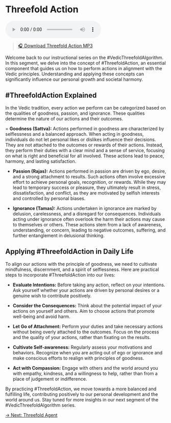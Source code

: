 # Threefold Action

<audio src="https://indra.team/audio/indra/threefold-action.mp3" controls></audio>

> [🎧 Download Threefold Action MP3](https://indra.team/audio/indra/threefold-action.mp3)

Welcome back to our instructional series on the #VedicThreefoldAlgorithm. In this segment, we delve into the concept of #ThreefoldAction, an essential component that guides us on how to perform actions in alignment with the Vedic principles. Understanding and applying these concepts can significantly influence our personal growth and societal harmony.

## #ThreefoldAction Explained

In the Vedic tradition, every action we perform can be categorized based on the qualities of goodness, passion, and ignorance. These qualities determine the nature of our actions and their outcomes.

= **Goodness (Sattva):** Actions performed in goodness are characterized by selflessness and a balanced approach. When acting in goodness, individuals do not let personal likes or dislikes influence their decisions. They are not attached to the outcomes or rewards of their actions. Instead, they perform their duties with a clear mind and a sense of service, focusing on what is right and beneficial for all involved. These actions lead to peace, harmony, and lasting satisfaction.

- **Passion (Rajas):** Actions performed in passion are driven by ego, desire, and a strong attachment to results. Such actions often involve excessive effort to achieve personal goals, recognition, or rewards. While they may lead to temporary success or pleasure, they ultimately result in stress, dissatisfaction, and conflict, as they are motivated by selfish interests and controlled by personal biases.

- **Ignorance (Tamas):** Actions undertaken in ignorance are marked by delusion, carelessness, and a disregard for consequences. Individuals acting under ignorance often overlook the harm their actions may cause to themselves or others. These actions stem from a lack of awareness, understanding, or concern, leading to negative outcomes, suffering, and further entanglement in delusional thinking.

## Applying #ThreefoldAction in Daily Life

To align our actions with the principle of goodness, we need to cultivate mindfulness, discernment, and a spirit of selflessness. Here are practical steps to incorporate #ThreefoldAction into our lives:

- **Evaluate Intentions:** Before taking any action, reflect on your intentions. Ask yourself whether your actions are driven by personal desires or a genuine wish to contribute positively.

- **Consider the Consequences:** Think about the potential impact of your actions on yourself and others. Aim to choose actions that promote well-being and avoid harm.

- **Let Go of Attachment:** Perform your duties and take necessary actions without being overly attached to the outcomes. Focus on the process and the quality of your actions, rather than fixating on the results.

- **Cultivate Self-awareness:** Regularly assess your motivations and behaviors. Recognize when you are acting out of ego or ignorance and make conscious efforts to realign with principles of goodness.

- **Act with Compassion:** Engage with others and the world around you with empathy, kindness, and a willingness to help, rather than from a place of judgement or indifference.

By practicing #ThreefoldAction, we move towards a more balanced and fulfilling life, contributing positively to our personal development and the world around us. Stay tuned for more insights in our next segment of the #VedicThreefoldAlgorithm series.

[→ Next: Threefold Agent](threefold-agent.md)
